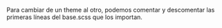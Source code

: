 Para cambiar de un theme al otro, podemos comentar y descomentar las primeras líneas del base.scss que los importan.